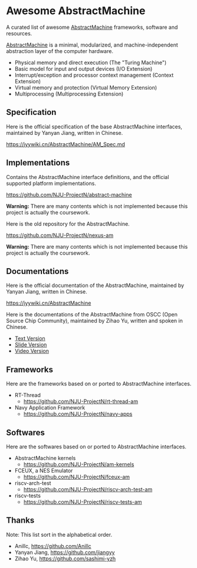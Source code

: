 ﻿# Awesome AbstractMachine

A curated list of awesome [AbstractMachine] frameworks, software and resources.

[AbstractMachine] is a minimal, modularized, and machine-independent abstraction
layer of the computer hardware.

- Physical memory and direct execution (The "Turing Machine")
- Basic model for input and output devices (I/O Extension)
- Interrupt/exception and processor context management (Context Extension)
- Virtual memory and protection (Virtual Memory Extension)
- Multiprocessing (Multiprocessing Extension)

[AbstractMachine]: https://github.com/NJU-ProjectN/abstract-machine

## Specification

Here is the official specification of the base AbstractMachine interfaces,
maintained by Yanyan Jiang, written in Chinese.

https://jyywiki.cn/AbstractMachine/AM_Spec.md

## Implementations

Contains the AbstractMachine interface definitions, and the official supported
platform implementations.

https://github.com/NJU-ProjectN/abstract-machine

**Warning:** There are many contents which is not implemented because this
project is actually the coursework. 

Here is the old repository for the AbstractMachine.

https://github.com/NJU-ProjectN/nexus-am

**Warning:** There are many contents which is not implemented because this
project is actually the coursework. 

## Documentations

Here is the official documentation of the AbstractMachine, maintained by Yanyan
Jiang, written in Chinese.

https://jyywiki.cn/AbstractMachine

Here is the documentations of the AbstractMachine from OSCC (Open Source Chip
Community), maintained by Zihao Yu, written and spoken in Chinese.

- [Text Version](https://ysyx.oscc.cc/docs/ics-pa/2.3.html)
- [Slide Version](https://ysyx.oscc.cc/slides/2306/11.html)
- [Video Version](https://www.bilibili.com/video/BV1Vu4y1s73Y)

## Frameworks

Here are the frameworks based on or ported to AbstractMachine interfaces.

- RT-Thread
  - https://github.com/NJU-ProjectN/rt-thread-am
- Navy Application Framework
  - https://github.com/NJU-ProjectN/navy-apps

## Softwares

Here are the softwares based on or ported to AbstractMachine interfaces.

- AbstractMachine kernels
  - https://github.com/NJU-ProjectN/am-kernels
- FCEUX, a NES Emulator
  - https://github.com/NJU-ProjectN/fceux-am
- riscv-arch-test
  - https://github.com/NJU-ProjectN/riscv-arch-test-am
- riscv-tests
  - https://github.com/NJU-ProjectN/riscv-tests-am

## Thanks

Note: This list sort in the alphabetical order.

- Anillc, https://github.com/Anillc
- Yanyan Jiang, https://github.com/jiangyy
- Zihao Yu, https://github.com/sashimi-yzh
